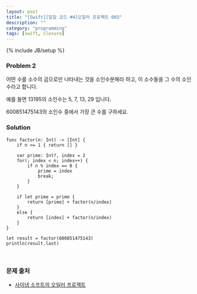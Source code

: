 ```yaml
---
layout: post
title: "[Swift][일일 코드 #4]오일러 프로젝트 003"
description: ""
category: "programming"
tags: [swift, closure]
---
```

{% include JB/setup %}

### Problem 2

어떤 수를 소수의 곱으로만 나타내는 것을 소인수분해라 하고, 이 소수들을 그 수의 소인수라고 합니다.

예를 들면 13195의 소인수는 5, 7, 13, 29 입니다.

600851475143의 소인수 중에서 가장 큰 수를 구하세요.

### Solution

	func factor(n: Int) -> [Int] {
		if n <= 1 { return [] }

		var prime: Int?, index = 2
		for(; index < n; index++) {
			if n % index == 0 {
				prime = index
				break;
			}
		}

		if let prime = prime {
			return [prime] + factor(n/index)
		}
		else {
			return [index] + factor(n/index)
		}
	}

	let result = factor(600851475143)
	println(result.last)

<br/>

### 문제 출처

* [사이냅 소프트의 오일러 프로젝트](http://euler.synap.co.kr/prob_detail.php?id=3)